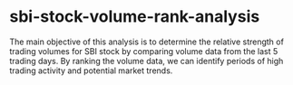 # sbi-stock-volume-rank-analysis
The main objective of this analysis is to determine the relative strength of trading volumes for SBI stock by comparing volume data from the last 5 trading days. By ranking the volume data, we can identify periods of high trading activity and potential market trends. 
